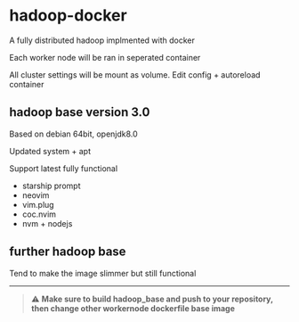 # hadoop-docker
A fully distributed hadoop implmented with docker

Each worker node will be ran in seperated container

All cluster settings will be mount as volume. Edit config + autoreload container
## hadoop base version 3.0
Based on debian 64bit, openjdk8.0

Updated system + apt

Support latest fully functional
+ starship prompt
+ neovim
+ vim.plug
+ coc.nvim
+ nvm + nodejs
## further hadoop base
Tend to make the image slimmer but still functional

---

> :warning: **Make sure to build hadoop_base and push to your repository, then change other workernode dockerfile base image**
